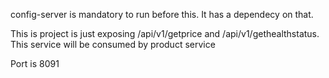 config-server is mandatory to run before this. It has a dependecy on that.

This is project is just exposing /api/v1/getprice and /api/v1/gethealthstatus.
This service will be consumed by product service

Port is 8091









